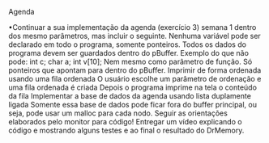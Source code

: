 Agenda

•Continuar a sua implementação da agenda (exercício 3) semana 1 dentro dos mesmo parâmetros, mas incluir o seguinte.
Nenhuma variável pode ser declarado em todo o programa, somente ponteiros. Todos os dados do programa devem ser guardados dentro do pBuffer.
Exemplo do que não pode: int c; char a; int v[10];
Nem mesmo como parâmetro de função. Só ponteiros que apontam para dentro do pBuffer.
Imprimir de forma ordenada usando uma fila ordenada
    O usuário escolhe um parâmetro de ordenação e uma fila ordenada é criada
Depois o programa imprime na tela o conteúdo da fila
Implementar a base de dados da agenda usando lista duplamente ligada
Somente essa base de dados pode ficar fora do buffer principal, ou seja, pode usar um malloc para cada nodo.
Seguir as orientações elaborados pelo monitor para código!
Entregar um vídeo explicando o código e mostrando alguns testes e ao final o resultado do DrMemory.